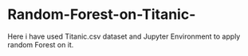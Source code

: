 # Random-Forest-on-Titanic-
Here i have used Titanic.csv dataset and Jupyter Environment to apply 
random Forest on it.
